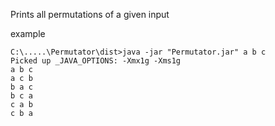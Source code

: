 Prints all permutations of a given input

example
```
C:\.....\Permutator\dist>java -jar "Permutator.jar" a b c
Picked up _JAVA_OPTIONS: -Xmx1g -Xms1g
a b c
a c b
b a c
b c a
c a b
c b a
```
